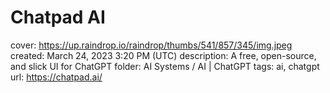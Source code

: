 # Chatpad AI

cover: https://up.raindrop.io/raindrop/thumbs/541/857/345/img.jpeg
created: March 24, 2023 3:20 PM (UTC)
description: A free, open-source, and slick UI for ChatGPT
folder: AI Systems / AI | ChatGPT
tags: ai, chatgpt
url: https://chatpad.ai/